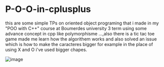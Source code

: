 # P-O-O-in-cplusplus 

   this are some simple TPs on oriented object programing that i made in my "POO with C++" course at Boumerdes university 3 term using some advance concept in cpp like polymorphisme ...,also there is a tic tac toe game made me learn how the algorithem works and also solved an issue which is how to make the caracteres bigger for example in the place of using X and O i've used bigger chapes.
   
 ![image](https://github.com/AmineMahiddine/GitHub_intro/blob/master/789.PNG?raw=true)

